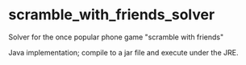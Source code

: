 # scramble_with_friends_solver
Solver for the once popular phone game "scramble with friends"

Java implementation; compile to a jar file and execute under the JRE.
